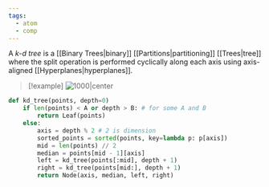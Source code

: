 ```yaml
---
tags:
  - atom
  - comp
---
```

A $\mathit{k}$*-d tree* is a [[Binary Trees|binary]] [[Partitions|partitioning]] [[Trees|tree]] where the split operation is performed cyclically along each axis using axis-aligned [[Hyperplanes|hyperplanes]].

> [!example]
> ![1000|center](k-d-tree-eg.excalidraw)

```python
def kd_tree(points, depth=0)
	if len(points) < A or depth > B: # for some A and B
		return Leaf(points)
	else:
		axis = depth % 2 # 2 is dimension
		sorted_points = sorted(points, key=lambda p: p[axis])
		mid = len(points) // 2
		median = points[mid - 1][axis]
		left = kd_tree(points[:mid], depth + 1)
		right = kd_tree(points[mid:], depth + 1)
		return Node(axis, median, left, right)
```